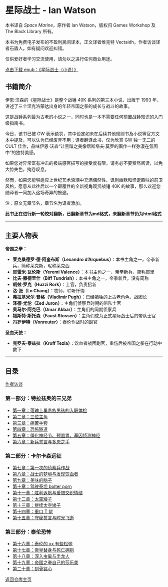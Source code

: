 # 星际战士 - Ian Watson

本书译自 *Space Marine*，原作者 Ian Watson，版权归 Games Workshop 及 The Black Library 所有。

本书为免费电子发布的不盈利民间译本，正文译者维克特 Vectaidh，作者访谈译者石盾人。如有疑问欢迎纠错。

仅供爱好者学习交流使用，请勿以之进行任何商业用途。

[点击下载 epub：《星际战士（小说）》](星际战士（小说）.epub)

## 书籍简介

伊恩·沃森的《星际战士》是整个战锤 40K 系列的第三本小说，出版于 1993 年，讲述了三个涅克洛蒙达出身的年轻帝国之拳的成长与战斗的故事。

这是战锤系列最为古老的小说之一，同时也是一本不需要任何前置战锤知识的入门级指南书。

今日，该书已被 GW 表示绝罚，其中设定如未在后续其他规则书及小说等官方文本中提及，可以认为已经废弃不用；译者翻译此书，仅为欣赏 GW 独一无二的 CULT 佳作，品味伊恩·沃森“让黑暗之美像居斯塔夫·莫罗的画作一样弥漫在氛围中”的独特美感。

如果您对异常富有冲击的极端感官描写的接受度有限，请务必不要贸然阅读，以免大惊失色，掩卷叹息。

然而，如果您能够适应上世纪艺术浪潮中充满偶然性、讽刺幽默和怪诞趣味的前卫风格，愿意从此往后以一个颠覆性的全新视角观赏战锤 40K 的故事，那么欢迎您随译者一同加入这场奇异的旅途。

注：原文无章节名，章节名为译者添加。

**此书正在进行新一轮校对翻新，已翻新章节为md格式，未翻新章节仍为html格式**

---

## 主要人物表

**帝国之拳：**
- **莱克桑德罗·德·阿奎布斯（Lexandro d’Arquebus）**：本书主角之一，帝拳新兵，简称莱克斯，昵称莱克西
- **耶雷米·瓦伦斯（Yeremi Valence）**：本书主角之一，帝拳新兵，简称耶里
- **比夫·滕德里什（Biff Tundrish）**：本书主角之一，帝拳新兵，没有简称
- **胡兹·罗克（Huzzi Rork）**：士官，负责招新
- **洛·张（Lo Chang）**：牧师，聆听忏悔
- **弗拉基米尔·普格（Vladimir Pugh）**：已经牺牲的上古老角色，战团长
- **泽德·尤伦（Zed Juron）**：主角们侦察兵时期的带队士官
- **奥马尔·阿克巴（Omar Akbar）**：主角们的同期侦察兵
- **福斯特·斯托森（Faust Stossen）**：主角们成为正式星际战士后的带队士官
- **冯罗伊特（Vonreuter）**：泰伦作战时的副官

**圣血天使：**
- **克罗夫·泰兹拉（Kroff Tezla）**：饮血者战团副官，重伤后被帝国之拳在行动中救下

---

## 目录

[作者访谈](/CommorraghNotGomorrah/Space_Marine/author_interview.html)

### 第一部分：特拉兹奥的三兄弟
- [第一章：落魄上巢贵族男孩的入职体检](/CommorraghNotGomorrah/Space_Marine/chapter1)
- [第二章：三位主角](/CommorraghNotGomorrah/Space_Marine/chapter2.html)
- [第三章：痛苦手套](/CommorraghNotGomorrah/Space_Marine/chapter3.html)
- [第四章：恐怖隧道](/CommorraghNotGomorrah/Space_Marine/chapter4.html)
- [第五章：僵化神经节、预置胃、基因侦测神经](/CommorraghNotGomorrah/Space_Marine/chapter5.html)
- [第六章：新兵誓言与多恩之手](/CommorraghNotGomorrah/Space_Marine/chapter6.html)

### 第二部分：卡尔卡森远征
- [第七章：第一次的侦察兵作战](/CommorraghNotGomorrah/Space_Marine/chapter7.html)
- [第八章：战士的梦境与发现饮血者](/CommorraghNotGomorrah/Space_Marine/chapter8.html)
- [第九章：美味的脑子](/CommorraghNotGomorrah/Space_Marine/chapter9.html)
- [第十章：驾驶泰坦 bolter porn](/CommorraghNotGomorrah/Space_Marine/chapter10.html)
- [第十一章：胜利返航与爱恨交织情结](/CommorraghNotGomorrah/Space_Marine/chapter11.html)
- [第十二章：太空矮子](/CommorraghNotGomorrah/Space_Marine/chapter12.html)
- [第十三章：继续太空矮子](/CommorraghNotGomorrah/Space_Marine/chapter13.html)
- [第十四章：重口 T 佬](/CommorraghNotGomorrah/Space_Marine/chapter14.html)
- [第十五章：守秘誓言与时光飞逝](/CommorraghNotGomorrah/Space_Marine/chapter15.html)

### 第三部分：泰伦恐怖
- [第十六章：泰伦的 xx 有些松弛](/CommorraghNotGomorrah/Space_Marine/chapter16.html)
- [第十七章：帝皇替身与死亡拥抱](/CommorraghNotGomorrah/Space_Marine/chapter17.html)
- [第十八章：深入虫巢与半龙人](/CommorraghNotGomorrah/Space_Marine/chapter18.html)
- [第十九章：帝国之拳自己的莎乐美](/CommorraghNotGomorrah/Space_Marine/chapter19.html)
- [第二十章：刻骨铭心](/CommorraghNotGomorrah/Space_Marine/chapter20.html)


[返回仓库主页](/CommorraghNotGomorrah/index)
